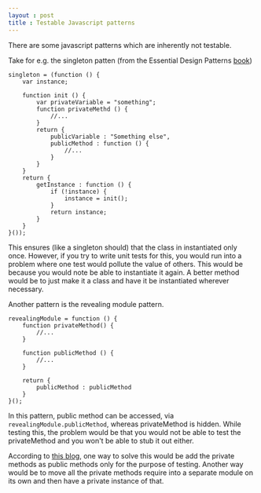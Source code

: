 ```yaml
---
layout : post
title : Testable Javascript patterns
---
```


There are some javascript patterns which are inherently not testable.

Take for e.g. the singleton patten (from the Essential Design Patterns [book](http://addyosmani.com/resources/essentialjsdesignpatterns/book/#singletonpatternjavascript))

```
singleton = (function () {
	var instance;

	function init () {
		var privateVariable = "something";
		function privateMethd () {
			//...
		}
		return {
			publicVariable : "Something else",
			publicMethod : function () {
				//...
			}
		}
	}
	return {
		getInstance : function () {
			if (!instance) {
				instance = init();
			}
			return instance;
		}
	}
}());
```
This ensures (like a singleton should) that the class in instantiated only once. However, if you try to write unit tests for this, you would run into a problem where one test would pollute the value of others. This would be because you would note be able to instantiate it again. A better method would be to just make it a class and have it be instantiated wherever necessary.

Another pattern is the revealing module pattern.

```
revealingModule = function () {
	function privateMethod() {
		//...
	}

	function publicMethod () {
		//...
	}

	return {
		publicMethod : publicMethod
	}
}();
```

In this pattern, public method can be accessed, via `revealingModule.publicMethod`, whereas privateMethod is hidden. While testing this, the problem would be that you would not be able to test the privateMethod and you won't be able to stub it out either.

According to [this blog](https://shanetomlinson.com/2013/writing-testable-javascript-part-2-refactor-away-anti-patterns/), one way to solve this would be add the private methods as public methods only for the purpose of testing. Another way would be to move all the private methods require into a separate module on its own and then have a private instance of that. 